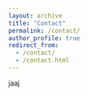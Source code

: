 ```yaml
---
layout: archive
title: "Contact"
permalink: /contact/
author_profile: true
redirect_from:
  - /contact/
  - /contact.html
---
```


jaaj


